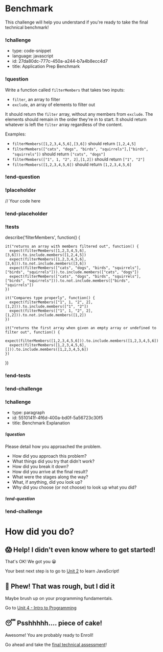 # Benchmark

This challenge will help you understand if you're ready to take the final technical benchmark!

### !challenge

* type: code-snippet
* language: javascript
* id: 27da80dc-777c-450a-a244-b7a4b8ecc4d7
* title: Application Prep Benchmark

### !question

Write a function called `filterMembers` that takes two inputs:
* `filter`, an array to filter
* `exclude`, an array of elements to filter out

It should return the `filter` array, without any members from `exclude`. The elements should remain in the order they're in to start. It should return whatever is left the `filter` array regardless of the content.

Examples:
- `filterMembers([1,2,3,4,5,6],[3,6])` should return `[1,2,4,5]`
- `filterMembers(["cats", "dogs", "birds", "squirrels"],["birds", "squirrels"])` should return `["cats", "dogs"]`
- `filterMembers(["1", 1, "2", 2],[1,2])` should return `["1", "2"]`
- `filterMembers([1,2,3,4,5,6])` should return `[1,2,3,4,5,6]`

### !end-question

### !placeholder

// Your code here

### !end-placeholder

### !tests


describe('filterMembers', function() {

    it("returns an array with members filtered out", function() {
      expect(filterMembers([1,2,3,4,5,6],[3,6])).to.include.members([1,2,4,5])
      expect(filterMembers([1,2,3,4,5,6],[3,6])).to.not.include.members([3,6])
      expect(filterMembers(["cats", "dogs", "birds", "squirrels"],["birds", "squirrels"])).to.include.members(["cats", "dogs"])
      expect(filterMembers(["cats", "dogs", "birds", "squirrels"],["birds", "squirrels"])).to.not.include.members(["birds", "squirrels"])
    })

    it("Compares type properly", function() {
      expect(filterMembers(["1", 1, "2", 2],[1,2])).to.include.members(["1", "2"])
      expect(filterMembers(["1", 1, "2", 2],[1,2])).to.not.include.members([1,2])
    })

    it("returns the first array when given an empty array or undefined to filter out", function() {
      expect(filterMembers([1,2,3,4,5,6])).to.include.members([1,2,3,4,5,6])
      expect(filterMembers([1,2,3,4,5,6],[])).to.include.members([1,2,3,4,5,6])
    })

})

### !end-tests

### !end-challenge

### !challenge

* type: paragraph
* id: 5510141f-4f6d-400a-bd0f-5a56723c30f5
* title: Benchmark Explanation

##### !question

Please detail how you approached the problem.

* How did you approach this problem?
* What things did you try that didn't work?
* How did you break it down?
* How did you arrive at the final result?
* What were the stages along the way?
* What, if anything, did you look up?
* Why did you choose (or not choose) to look up what you did?


##### !end-question

### !end-challenge

# How did you do?

## 😱 Help!  I didn't even know where to get started!

That's OK!  We got you 😀

Your best next step is to go to [Unit 2](https://github.com/gSchool/javascript-curriculum/blob/precourse/10_Syntax/README.md) to learn JavaScript!

## 🤔 Phew!  That was rough, but I did it

Maybe brush up on your programming fundamentals.

Go to [Unit 4 - Intro to Programming](https://github.com/gSchool/wdi-application-prep/blob/master/units/programming.md)

## 😴 Psshhhhh.... piece of cake!

Awesome!  You are probably ready to Enroll!

Go ahead and take the [final technical assessment](https://github.com/gSchool/javascript-drills/blob/master/assessments/pretest/post-test.md)!
